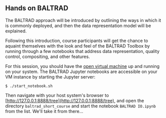 ## Hands on BALTRAD
The BALTRAD approach will be introduced by outlining the ways in which it is commonly deployed, and then the data representation model will be explained.

Following this introduction, course participants will get the chance to aquaint themselves with the look and feel of the BALTRAD Toolbox by running through a few notebooks that address data representation, quality control, compositing, and other features.

For this session, you should have the [open virtual machine](http://openradarscience.org/vm-docs/) up and running on your system.
The BALTRAD Jupyter notebooks are accessible on your VM instance by starting the Jupyter server:

```
$ ./start_notebook.sh
```

Then navigate with your host system's browser to [http://127.0.0.1:8888/tree](http://127.0.0.1:8888/tree), and open the directory `baltrad_short_course` and start the notebook `BALTRAD IO.ipynb` from the list. We'll take it from there...

